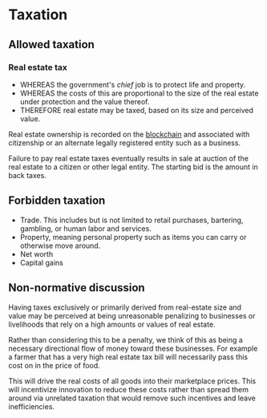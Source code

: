 # Taxation

## Allowed taxation

### Real estate tax

* WHEREAS the government's *chief* job is to protect life and property.
* WHEREAS the costs of this are proportional to the size of the real estate under protection and the value thereof.
* THEREFORE real estate may be taxed, based on its size and perceived value.

Real estate ownership is recorded on the [blockchain](blockchain.md) and associated with citizenship or an alternate legally registered entity such as a business.

Failure to pay real estate taxes eventually results in sale at auction of the real estate to a citizen or other legal entity.
The starting bid is the amount in back taxes.

## Forbidden taxation

* Trade. This includes but is not limited to retail purchases, bartering, gambling, or human labor and services.
* Property, meaning personal property such as items you can carry or otherwise move around.
* Net worth
* Capital gains

## Non-normative discussion

Having taxes exclusively or primarily derived from real-estate size and value may be perceived at being unreasonable penalizing to businesses or livelihoods that rely on a high amounts or values of real estate.

Rather than considering this to be a penalty, we think of this as being a necessary directional flow of money toward these businesses.
For example a farmer that has a very high real estate tax bill will necessarily pass this cost on in the price of food.

This will drive the real costs of all goods into their marketplace prices.
This will incentivize innovation to reduce these costs rather than spread them around via unrelated taxation that would remove such incentives and leave inefficiencies.
